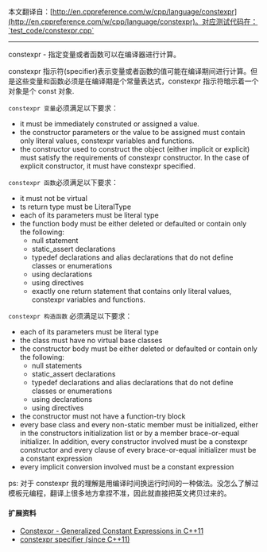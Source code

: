 
本文翻译自：[http://en.cppreference.com/w/cpp/language/constexpr](http://en.cppreference.com/w/cpp/language/constexpr)。对应测试代码在：`test_code/constexpr.cpp`

---

constexpr - 指定变量或者函数可以在编译器进行计算。

constexpr 指示符(specifier)表示变量或者函数的值可能在编译期间进行计算。但是这些变量和函数必须是在编译期是个常量表达式，constexpr 指示符暗示着一个对象是个 const 对象.

`constexpr 变量`必须满足以下要求：

+ it must be immediately construted or assigned a value.
+ the constructor parameters or the value to be assigned must contain only literal values, constexpr variables and functions. 
+ the constructor used to construct the object (either implicit or explicit) must satisfy the requirements of constexpr constructor. In the case of explicit constructor, it must have constexpr specified.

`constexpr 函数`必须满足以下要求：

+ it must not be virtual
+ ts return type must be LiteralType
+ each of its parameters must be literal type
+ the function body must be either deleted or defaulted or contain only the following:
    + null statement
    + static_assert declarations
    + typedef declarations and alias declarations that do not define classes or enumerations
    + using declarations
    + using directives
    + exactly one return statement that contains only literal values, constexpr variables and functions.

`constexpr 构造函数` 必须满足以下要求：

+ each of its parameters must be literal type
+ the class must have no virtual base classes
+ the constructor body must be either deleted or defaulted or contain only the following:
  + null statements
  + static_assert declarations
  + typedef declarations and alias declarations that do not define classes or enumerations
  + using declarations
  + using directives
+ the constructor must not have a function-try block
+ every base class and every non-static member must be initialized, either in the constructors initialization list or by a member brace-or-equal initializer. In addition, every constructor involved must be a constexpr constructor and every clause of every brace-or-equal initializer must be a constant expression
+ every implicit conversion involved must be a constant expression

ps: 对于 constexpr 我的理解是用编译时间换运行时间的一种做法。没怎么了解过模板元编程，翻译上很多地方拿捏不准，因此就直接把英文拷贝过来的。

#### 扩展资料 ####
+ [Constexpr - Generalized Constant Expressions in C++11](http://www.cprogramming.com/c++11/c++11-compile-time-processing-with-constexpr.html)
+ [constexpr specifier (since C++11)](http://en.cppreference.com/w/cpp/language/constexpr)

